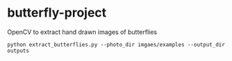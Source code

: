 # butterfly-project
OpenCV to extract hand drawn images of butterflies

```commandline
python extract_butterflies.py --photo_dir imgaes/examples --output_dir outputs
```
